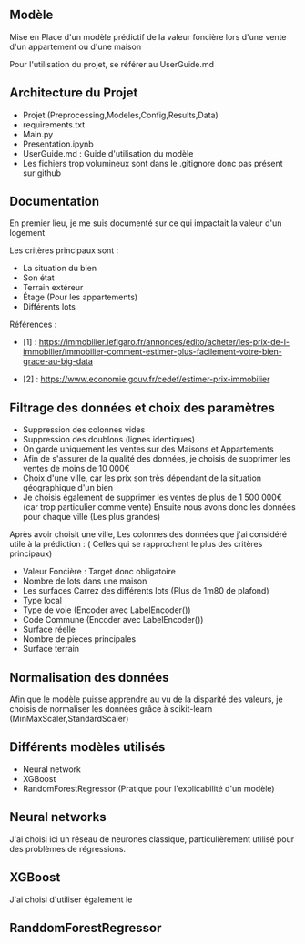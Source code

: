 ## Modèle

Mise en Place d'un modèle prédictif de la valeur foncière lors d'une vente d'un appartement ou d'une maison

Pour l'utilisation du projet, se référer au UserGuide.md

## Architecture du Projet

- Projet (Preprocessing,Modeles,Config,Results,Data)
- requirements.txt
- Main.py
- Presentation.ipynb
- UserGuide.md : Guide d'utilisation du modèle
- Les fichiers trop volumineux sont dans le .gitignore donc pas présent sur github

## Documentation

En premier lieu, je me suis documenté sur ce qui impactait la valeur d'un logement

Les critères principaux sont :
 - La situation du bien
 - Son état
 - Terrain extéreur
 - Étage (Pour les appartements)
 - Différents lots

Références :

 - [1] : https://immobilier.lefigaro.fr/annonces/edito/acheter/les-prix-de-l-immobilier/immobilier-comment-estimer-plus-facilement-votre-bien-grace-au-big-data

 - [2] : https://www.economie.gouv.fr/cedef/estimer-prix-immobilier

## Filtrage des données et choix des paramètres

 - Suppression des colonnes vides
 - Suppression des doublons (lignes identiques)
 - On garde uniquement les ventes sur des Maisons et Appartements
 - Afin de s'assurer de la qualité des données, je choisis de supprimer les ventes de moins de 10 000€
 - Choix d'une ville, car les prix son très dépendant de la situation géographique d'un bien
 - Je choisis également de supprimer les ventes de plus de 1 500 000€ (car trop particulier comme vente)
 Ensuite nous avons donc les données pour chaque ville (Les plus grandes)


Après avoir choisit une ville,
Les colonnes des données que j'ai considéré utile à la prédiction :
( Celles qui se rapprochent le plus des critères principaux)

- Valeur Foncière : Target donc obligatoire
- Nombre de lots dans une maison 
- Les surfaces Carrez des différents lots (Plus de 1m80 de plafond)
- Type local
- Type de voie (Encoder avec LabelEncoder())
- Code Commune (Encoder avec LabelEncoder())
- Surface réelle
- Nombre de pièces principales
- Surface terrain

## Normalisation des données

Afin que le modèle puisse apprendre au vu de la disparité des valeurs, je choisis de normaliser les données grâce à scikit-learn (MinMaxScaler,StandardScaler)

## Différents modèles utilisés

 - Neural network
 - XGBoost
 - RandomForestRegressor (Pratique pour l'explicabilité d'un modèle)

## Neural networks

J'ai choisi ici un réseau de neurones classique, particulièrement utilisé pour des problèmes de régressions.


## XGBoost

J'ai choisi d'utiliser également le 


## RanddomForestRegressor



